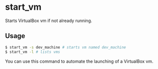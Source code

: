 # start_vm
Starts VirtualBox vm if not already running.

## Usage
```sh
$ start_vm -s dev_machine # starts vm named dev_machine
$ start_vm -l # lists vms
```

You can use this command to automate the launching of a VirtualBox vm.
